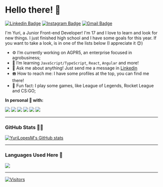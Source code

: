# Hello there! 👋

[![Linkedin Badge](https://img.shields.io/badge/-LinkedIn-282A36?style=flat-square&logo=Linkedin&logoColor=F56B91&link=https://www.linkedin.com/in/yuri-lopes-machado-170023198/)](https://www.linkedin.com/in/yuri-lopes-machado-170023198/)
[![Instagram Badge](https://img.shields.io/badge/-Instagram-282A36?style=flat-square&logo=Instagram&logoColor=F56B91&link=https://www.instagram.com/yurilopesm)](https://www.instagram.com/yurilopesm)
[![Gmail Badge](https://img.shields.io/badge/-Gmail-282A36?style=flat-square&logo=Gmail&logoColor=F56B91&link=mailto:yurilopesmachado@hotmail.com)](mailto:yurilopesmachado@hotmail.com)

I'm Yuri, a Junior Front-end Developer! I'm 17 and I love to learn and look for new things. I just finished high school and I have some goals for this year. If you want to take a look, is in one of the lists below (I appreciate it 😊)  

- ⚙️ I’m currently working on AGPR5, an enterprise focused in agrobusiness;
- 📖 I’m learning `JavaScript/TypeScript`, `React`, `Angular` and more!
- 💬 Ask me about anything! Just send me a message in [Linkedin](https://www.linkedin.com/in/yuri-lopes-machado-170023198/)
- ☎️ How to reach me: I have some profiles at the top, you can find me there!
- 👾 Fun fact: I play some games, like League of Legends, Rocket League and CS:GO;

**In personal 💞 with:**
<div>
    <img src="https://img.shields.io/badge/React-282A36?style=for-the-badge&logo=react&logoColor=F56B91" />
    <img src="https://img.shields.io/badge/Angular-282A36?style=for-the-badge&logo=angular&logoColor=F56B91" />
    <img src="https://img.shields.io/badge/TypeScript-282A36?style=for-the-badge&logo=typescript&logoColor=F56B91" />
    <img src="https://img.shields.io/badge/JavaScript-282A36?style=for-the-badge&logo=javascript&logoColor=F56B91" />
    <img src="https://img.shields.io/badge/HTML5-282A36?style=for-the-badge&logo=html5&logoColor=F56B91" />
    <img src="https://img.shields.io/badge/CSS3-282A36?style=for-the-badge&logo=css3&logoColor=F56B91" />
</div>

---

### GitHub Stats 👨‍💻

[![YuriLopesM's GitHub stats](https://github-readme-stats.vercel.app/api?username=YuriLopesM&theme=dracula)](https://github.com/anuraghazra/github-readme-stats)

---

### Languages Used Here 🧙

<img src="https://github-readme-stats.vercel.app/api/top-langs/?username=YuriLopesM&theme=dracula">

---

[![Visitors](https://visitor-badge.glitch.me/badge?page_id=github/YuriLopesM)](https://github.com/YuriLopesM)

